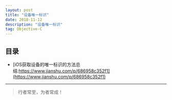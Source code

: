 ```yaml
---
layout: post
title: "设备唯一标识"
date: 2018-11-12
description: "设备唯一标识"
tag: Objective-C
---
```








## 目录

- [iOS获取设备的唯一标识的方法总结:https://www.jianshu.com/p/686958c352f1](https://www.jianshu.com/p/686958c352f1)









----------
>  行者常至，为者常成！


